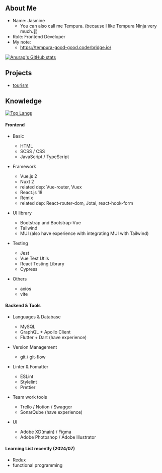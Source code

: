 ## About Me

- Name: Jasmine
  - You can also call me Tempura. (because I like Tempura Ninja very much.🤣)
- Role: Frontend Developer
- My note:
  - https://tempura-good-good.coderbridge.io/


[![Anurag's GitHub stats](https://github-readme-stats.vercel.app/api?username=tempura327&show_icons=true&theme=dracula)](https://github.com/anuraghazra/github-readme-stats)

## Projects

- [tourism](https://tempura327.github.io/The-F2E-tourism/)

## Knowledge

[![Top Langs](https://github-readme-stats.vercel.app/api/top-langs/?username=tempura327&layout=compact)](https://github.com/anuraghazra/github-readme-stats)

#### Frontend

- Basic
  - HTML
  - SCSS / CSS
  - JavaScript / TypeScript

- Framework
  - Vue.js 2
  - Nuxt 2
  - related dep: Vue-router, Vuex
  - React.js 18
  - Remix
  - related dep: React-router-dom, Jotai, react-hook-form

- UI library
  - Bootstrap and Bootstrap-Vue
  - Tailwind
  - MUI (also have experience with integrating MUI with Tailwind)

- Testing
  - Jest 
  - Vue Test Utils
  - React Testing Library
  - Cypress

- Others
  - axios
  - vite 
  
#### Backend & Tools
- Languages & Database
  - MySQL
  - GraphQL + Apollo Client
  - Flutter + Dart (have experience)

- Version Management
  - git / git-flow

- Linter & Fomatter
  - ESLint
  - Stylelint
  - Prettier

- Team work tools
  - Trello / Notion / Swagger
  - SonarQube (have experience)

- UI
  - Adobe XD(main) / Figma
  - Adobe Photoshop / Adobe Illustrator 

#### Learning List recently (2024/07)

- Redux
- functional programming
